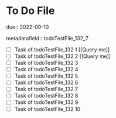# To Do File

due:: 2022-09-10

metadatafield:: todoTestFile_132_7

- [ ] Task of todoTestFile_132 1 [[Query me]]
- [ ] Task of todoTestFile_132 2 [[Query me]]
- [ ] Task of todoTestFile_132 3
- [ ] Task of todoTestFile_132 4
- [ ] Task of todoTestFile_132 5
- [ ] Task of todoTestFile_132 6
- [ ] Task of todoTestFile_132 7
- [ ] Task of todoTestFile_132 8
- [ ] Task of todoTestFile_132 9
- [ ] Task of todoTestFile_132 10